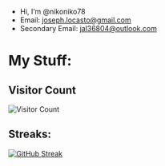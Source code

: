 - Hi, I’m @nikoniko78
- Email: joseph.locasto@gmail.com
- Secondary Email: jal36804@outlook.com

# My Stuff:
## Visitor Count
  ![Visitor Count](https://profile-counter.glitch.me/{nikoniko78}/count.svg)
## Streaks:  
[![GitHub Streak](https://github-readme-stats.vercel.app/api?username=nikoniko78&show_icons=true&theme=default)](https://github.com/anuraghazra/github-readme-stats)




<!---
nikoniko78/nikoniko78 is a ✨ special ✨ repository because its `README.md` (this file) appears on your GitHub profile.
You can click the Preview link to take a look at your changes.
--->
